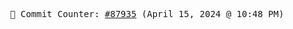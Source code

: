 <p align="center">
    <samp>
        📮 Commit Counter: <a href="https://github.com/Javascript-void0/Javascript-void0/commits/main">#87935</a> (April 15, 2024 @ 10:48 PM)
    </samp>
</p>